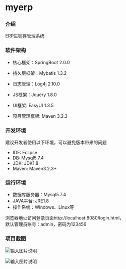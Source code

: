 # myerp

### 介绍
ERP进销存管理系统

### 软件架构
* 核心框架：SpringBoot 2.0.0
* 持久层框架：Mybatis 1.3.2
* 日志管理：Log4j 2.10.0
* JS框架：Jquery 1.8.0
* UI框架: EasyUI 1.3.5

* 项目管理框架: Maven 3.2.3

### 开发环境
建议开发者使用以下环境，可以避免版本带来的问题
* IDE: Eclipse
* DB: Mysql5.7.4
* JDK: JDK1.8
* Maven: Maven3.2.3+

### 运行环境
* 数据库服务器：Mysql5.7.4
* JAVA平台: JRE1.8
* 操作系统：Windows、Linux等



浏览器地址访问登录页面http://localhost:8080/login.html，  
默认管理员账号：admin，密码为123456

### 项目截图



![输入图片说明](https://images.gitee.com/uploads/images/2019/1206/113941_da66ab56_5340558.png "2019-12-05_082557.png")

![输入图片说明](https://images.gitee.com/uploads/images/2019/1206/113951_03ad5d86_5340558.png "2019-12-05_082637.png")
